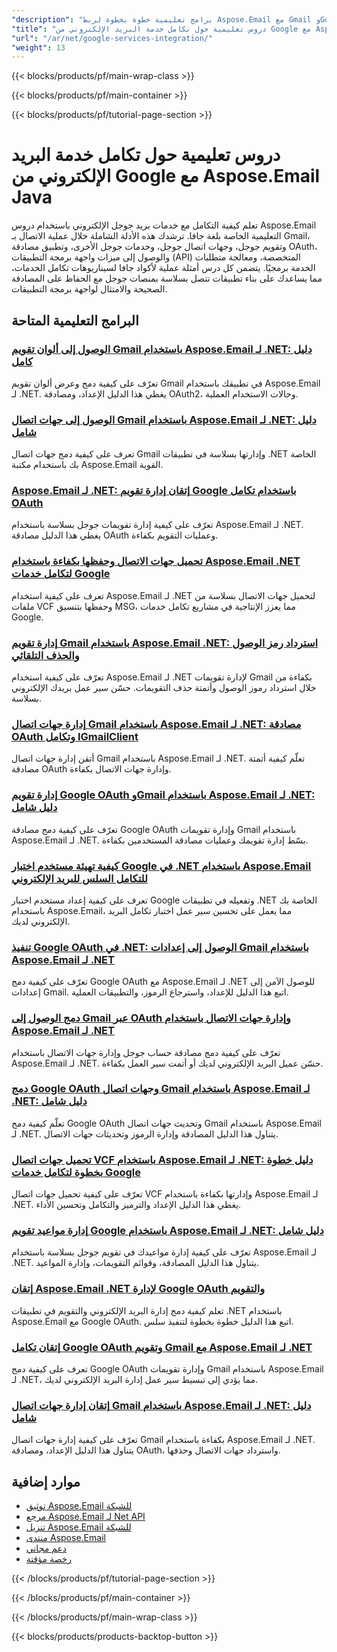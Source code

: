 ```yaml
---
"description": "برامج تعليمية خطوة بخطوة لربط Aspose.Email مع Gmail وGoogle Calendar وGoogle Contacts وخدمات Google الأخرى في تطبيقات Java."
"title": "دروس تعليمية حول تكامل خدمة البريد الإلكتروني من Google مع Aspose.Email Java"
"url": "/ar/net/google-services-integration/"
"weight": 13
---
```


{{< blocks/products/pf/main-wrap-class >}}

{{< blocks/products/pf/main-container >}}

{{< blocks/products/pf/tutorial-page-section >}}
# دروس تعليمية حول تكامل خدمة البريد الإلكتروني من Google مع Aspose.Email Java

تعلم كيفية التكامل مع خدمات بريد جوجل الإلكتروني باستخدام دروس Aspose.Email التعليمية الخاصة بلغة جافا. ترشدك هذه الأدلة الشاملة خلال عملية الاتصال بـ Gmail، وتقويم جوجل، وجهات اتصال جوجل، وخدمات جوجل الأخرى، وتطبيق مصادقة OAuth، والوصول إلى ميزات واجهة برمجة التطبيقات (API) المتخصصة، ومعالجة متطلبات الخدمة برمجيًا. يتضمن كل درس أمثلة عملية لأكواد جافا لسيناريوهات تكامل الخدمات، مما يساعدك على بناء تطبيقات تتصل بسلاسة بمنصات جوجل مع الحفاظ على المصادقة الصحيحة والامتثال لواجهة برمجة التطبيقات.

## البرامج التعليمية المتاحة

### [الوصول إلى ألوان تقويم Gmail باستخدام Aspose.Email لـ .NET: دليل كامل](./access-gmail-calendar-colors-aspose-email-dotnet/)
تعرّف على كيفية دمج وعرض ألوان تقويم Gmail في تطبيقك باستخدام Aspose.Email لـ .NET. يغطي هذا الدليل الإعداد، ومصادقة OAuth2، وحالات الاستخدام العملية.

### [الوصول إلى جهات اتصال Gmail باستخدام Aspose.Email لـ .NET: دليل شامل](./access-gmail-contacts-aspose-email-dotnet/)
تعرف على كيفية دمج جهات اتصال Gmail وإدارتها بسلاسة في تطبيقات .NET الخاصة بك باستخدام مكتبة Aspose.Email القوية.

### [Aspose.Email لـ .NET: إتقان إدارة تقويم Google باستخدام تكامل OAuth](./aspose-email-net-google-oauth-calendar-management/)
تعرّف على كيفية إدارة تقويمات جوجل بسلاسة باستخدام Aspose.Email لـ .NET. يغطي هذا الدليل مصادقة OAuth وعمليات التقويم بكفاءة.

### [تحميل جهات الاتصال وحفظها بكفاءة باستخدام Aspose.Email .NET لتكامل خدمات Google](./load-save-contacts-aspose-email-net/)
تعرف على كيفية استخدام Aspose.Email لـ .NET لتحميل جهات الاتصال بسلاسة من ملفات VCF وحفظها بتنسيق MSG، مما يعزز الإنتاجية في مشاريع تكامل خدمات Google.

### [إدارة تقويم Gmail باستخدام Aspose.Email .NET: استرداد رمز الوصول والحذف التلقائي](./gmail-management-access-token-calendar-deletion-aspose-email-net/)
تعرّف على كيفية استخدام Aspose.Email لـ .NET لإدارة تقويمات Gmail بكفاءة من خلال استرداد رموز الوصول وأتمتة حذف التقويمات. حسّن سير عمل بريدك الإلكتروني بسلاسة.

### [إدارة جهات اتصال Gmail باستخدام Aspose.Email لـ .NET: مصادقة OAuth وتكامل IGmailClient](./mastering-gmail-contact-management-aspose-email-net/)
أتقن إدارة جهات اتصال Gmail باستخدام Aspose.Email لـ .NET. تعلّم كيفية أتمتة مصادقة OAuth وإدارة جهات الاتصال بكفاءة.

### [إدارة تقويم Google OAuth وGmail باستخدام Aspose.Email لـ .NET: دليل شامل](./google-oauth-gmail-calendar-management-aspose-email-dotnet/)
تعرّف على كيفية دمج مصادقة Google OAuth وإدارة تقويمات Gmail باستخدام Aspose.Email لـ .NET. بسّط إدارة تقويمك وعمليات مصادقة المستخدمين بكفاءة.

### [كيفية تهيئة مستخدم اختبار Google في .NET باستخدام Aspose.Email للتكامل السلس للبريد الإلكتروني](./initialize-google-test-user-dotnet-aspose-email/)
تعرف على كيفية إعداد مستخدم اختبار Google وتفعيله في تطبيقات .NET الخاصة بك باستخدام Aspose.Email، مما يعمل على تحسين سير عمل اختبار تكامل البريد الإلكتروني لديك.

### [تنفيذ Google OAuth في .NET: الوصول إلى إعدادات Gmail باستخدام Aspose.Email لـ .NET](./google-oauth-aspose-email-net-access-gmail-settings/)
تعرّف على كيفية دمج Google OAuth مع Aspose.Email لـ .NET للوصول الآمن إلى إعدادات Gmail. اتبع هذا الدليل للإعداد، واسترجاع الرموز، والتطبيقات العملية.

### [دمج الوصول إلى Gmail عبر OAuth وإدارة جهات الاتصال باستخدام Aspose.Email لـ .NET](./oauth-gmail-access-contact-management-aspose-email-net/)
تعرّف على كيفية دمج مصادقة حساب جوجل وإدارة جهات الاتصال باستخدام Aspose.Email لـ .NET. حسّن عميل البريد الإلكتروني لديك أو أتمت سير العمل بكفاءة.

### [دمج Google OAuth وجهات اتصال Gmail باستخدام Aspose.Email لـ .NET: دليل شامل](./google-oauth-gmail-contacts-aspose-email-net/)
تعلّم كيفية دمج Google OAuth وتحديث جهات اتصال Gmail باستخدام Aspose.Email لـ .NET. يتناول هذا الدليل المصادقة وإدارة الرموز وتحديثات جهات الاتصال.

### [تحميل جهات اتصال VCF باستخدام Aspose.Email لـ .NET: دليل خطوة بخطوة لتكامل خدمات Google](./load-vcf-contacts-aspose-email-net-guide/)
تعرّف على كيفية تحميل جهات اتصال VCF وإدارتها بكفاءة باستخدام Aspose.Email لـ .NET. يغطي هذا الدليل الإعداد والترميز والتكامل وتحسين الأداء.

### [إدارة مواعيد تقويم Google باستخدام Aspose.Email لـ .NET: دليل شامل](./manage-google-calendar-aspose-email-dotnet/)
تعرّف على كيفية إدارة مواعيدك في تقويم جوجل بسلاسة باستخدام Aspose.Email لـ .NET. يتناول هذا الدليل المصادقة، وقوائم التقويمات، وإدارة المواعيد.

### [إتقان Aspose.Email .NET لإدارة Google OAuth والتقويم](./master-aspose-email-net-google-oauth-calendar-management/)
تعلم كيفية دمج إدارة البريد الإلكتروني والتقويم في تطبيقات .NET باستخدام Aspose.Email مع Google OAuth. اتبع هذا الدليل خطوة بخطوة لتنفيذ سلس.

### [إتقان تكامل Google OAuth وتقويم Gmail مع Aspose.Email لـ .NET](./master-google-oauth-gmail-calendar-aspose-email-net/)
تعرف على كيفية دمج Google OAuth وإدارة تقويمات Gmail باستخدام Aspose.Email لـ .NET، مما يؤدي إلى تبسيط سير عمل إدارة البريد الإلكتروني لديك.

### [إتقان إدارة جهات اتصال Gmail باستخدام Aspose.Email لـ .NET: دليل شامل](./gmail-contacts-management-aspose-email-net/)
تعرّف على كيفية إدارة جهات اتصال Gmail بكفاءة باستخدام Aspose.Email لـ .NET. يتناول هذا الدليل الإعداد، ومصادقة OAuth، واسترداد جهات الاتصال وحذفها.

## موارد إضافية

- [توثيق Aspose.Email للشبكة](https://docs.aspose.com/email/net/)
- [مرجع Aspose.Email لـ Net API](https://reference.aspose.com/email/net/)
- [تنزيل Aspose.Email للشبكة](https://releases.aspose.com/email/net/)
- [منتدى Aspose.Email](https://forum.aspose.com/c/email)
- [دعم مجاني](https://forum.aspose.com/)
- [رخصة مؤقتة](https://purchase.aspose.com/temporary-license/)

{{< /blocks/products/pf/tutorial-page-section >}}

{{< /blocks/products/pf/main-container >}}

{{< /blocks/products/pf/main-wrap-class >}}

{{< blocks/products/products-backtop-button >}}